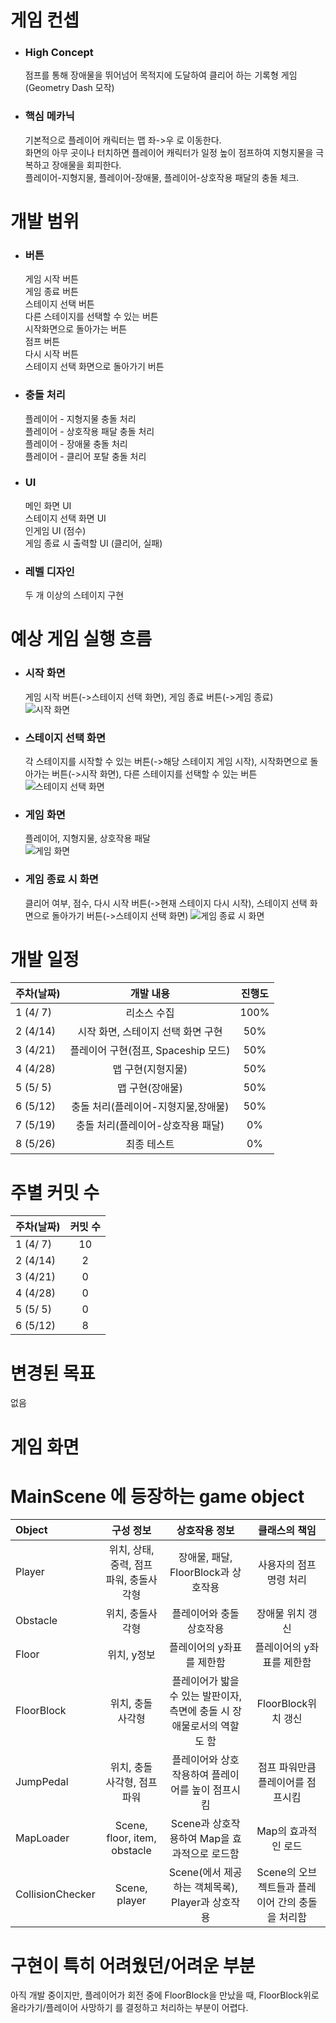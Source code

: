 # 게임 컨셉
- ### High Concept
    점프를 통해 장애물을 뛰어넘어 목적지에 도달하여 클리어 하는 기록형 게임 (Geometry Dash 모작)

- ### 핵심 메카닉
    기본적으로 플레이어 캐릭터는 맵 좌->우 로 이동한다. \
    화면의 아무 곳이나 터치하면 플레이어 캐릭터가 일정 높이 점프하여 지형지물을 극복하고 장애물을 회피한다. \
    플레이어-지형지물, 플레이어-장애물, 플레이어-상호작용 패달의 충돌 체크.


# 개발 범위
- ### 버튼
    게임 시작 버튼 \
    게임 종료 버튼 \
    스테이지 선택 버튼 \
    다른 스테이지를 선택할 수 있는 버튼 \
    시작화면으로 돌아가는 버튼 \
    점프 버튼 \
    다시 시작 버튼 \
    스테이지 선택 화면으로 돌아가기 버튼  

- ### 충돌 처리
    플레이어 - 지형지물 충돌 처리 \
    플레이어 - 상호작용 패달 충돌 처리 \
    플레이어 - 장애물 충돌 처리 \
    플레이어 - 클리어 포탈 충돌 처리  

- ### UI
    메인 화면 UI \
    스테이지 선택 화면 UI \
    인게임 UI (점수) \
    게임 종료 시 출력할 UI (클리어, 실패)  

- ### 레벨 디자인
    두 개 이상의 스테이지 구현


# 예상 게임 실행 흐름
- ### 시작 화면
    게임 시작 버튼(->스테이지 선택 화면), 게임 종료 버튼(->게임 종료)  
    ![시작 화면](https://github.com/808Jade/Geometry_Run/blob/master/readme_img/start_scene.png)

- ### 스테이지 선택 화면
    각 스테이지를 시작할 수 있는 버튼(->해당 스테이지 게임 시작), 시작화면으로 돌아가는 버튼(->시작 화면), 다른 스테이지를 선택할 수 있는 버튼
    ![스테이지 선택 화면](https://github.com/808Jade/Geometry_Run/blob/master/readme_img/stage_select_scene.png)

- ### 게임 화면
    플레이어, 지형지물, 상호작용 패달  
    ![게임 화면](https://github.com/808Jade/Geometry_Run/blob/master/readme_img/ingame_scene.png)

- ### 게임 종료 시 화면
    클리어 여부, 점수, 다시 시작 버튼(->현재 스테이지 다시 시작), 스테이지 선택 화면으로 돌아가기 버튼(->스테이지 선택 화면)
    ![게임 종료 시 화면](https://github.com/808Jade/Geometry_Run/blob/master/readme_img/gameover_scene.png)


# 개발 일정
|주차(날짜)|개발 내용|진행도|
|:--|:--:|:--:|
|1 (4/ 7)| 리소스 수집 | 100% |
|2 (4/14)| 시작 화면, 스테이지 선택 화면 구현 | 50% |
|3 (4/21)| 플레이어 구현(점프, Spaceship 모드) | 50% |
|4 (4/28)| 맵 구현(지형지물) | 50% |
|5 (5/ 5)| 맵 구현(장애물) | 50% |
|6 (5/12)| 충돌 처리(플레이어-지형지물,장애물) | 50% |
|7 (5/19)| 충돌 처리(플레이어-상호작용 패달) | 0% |
|8 (5/26)| 최종 테스트 | 0% |

# 주별 커밋 수
|주차(날짜)|커밋 수|
|:--|:--:|
|1 (4/ 7)| 10 |
|2 (4/14)| 2 |
|3 (4/21)| 0 |
|4 (4/28)| 0 |
|5 (5/ 5)| 0 |
|6 (5/12)| 8 |

# 변경된 목표
없음

# 게임 화면

# MainScene 에 등장하는 game object
|Object|구성 정보|상호작용 정보|클래스의 책임|
|:--|:--:|:--:|:--:|
|Player| 위치, 상태, 중력, 점프 파워, 충돌사각형 | 장애물, 패달, FloorBlock과 상호작용 | 사용자의 점프 명령 처리 |
|Obstacle| 위치, 충돌사각형 | 플레이어와 충돌 상호작용 | 장애물 위치 갱신 |
|Floor| 위치, y정보 | 플레이어의 y좌표를 제한함 | 플레이어의 y좌표를 제한함 |
|FloorBlock| 위치, 충돌 사각형 | 플레이어가 밟을 수 있는 발판이자, 측면에 충돌 시 장애물로서의 역할도 함 | FloorBlock위치 갱신 |
|JumpPedal| 위치, 충돌 사각형, 점프 파워 | 플레이어와 상호작용하여 플레이어를 높이 점프시킴 | 점프 파워만큼 플레이어를 점프시킴 |
|MapLoader| Scene, floor, item, obstacle | Scene과 상호작용하여 Map을 효과적으로 로드함 | Map의 효과적인 로드 |
|CollisionChecker| Scene, player | Scene(에서 제공하는 객체목록), Player과 상호작용 | Scene의 오브젝트들과 플레이어 간의 충돌을 처리함 |

# 구현이 특히 어려웠던/어려운 부분
아직 개발 중이지만, 플레이어가 회전 중에 FloorBlock을 만났을 때, FloorBlock위로 올라가기/플레이어 사망하기 를 결정하고 처리하는 부분이 어렵다.








